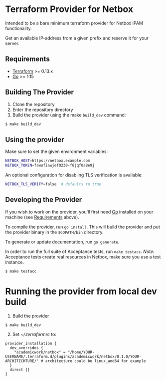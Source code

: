 # Terraform Provider for Netbox

Intended to be a bare minimum terraform provider for Netbox IPAM functionality.

Get an available IP-address from a given prefix and reserve it for your server.

## Requirements

-	[Terraform](https://www.terraform.io/downloads.html) >= 0.13.x
-	[Go](https://golang.org/doc/install) >= 1.15

## Building The Provider

1. Clone the repository
2. Enter the repository directory
3. Build the provider using the make `build_dev` command: 
```sh
$ make build_dev
```



## Using the provider

Make sure to set the given environment variables:
```sh
NETBOX_HOST=https://netbox.example.com
NETBOX_TOKEN=fawofiawjef0230-f8jqf0a8e9j
```

An optional configuration for disabling TLS verification is available:
```sh
NETBOX_TLS_VERIFY=false  # defaults to true
```


## Developing the Provider

If you wish to work on the provider, you'll first need [Go](http://www.golang.org) installed on your machine (see [Requirements](#requirements) above).

To compile the provider, run `go install`. This will build the provider and put the provider binary in the `$GOPATH/bin` directory.

To generate or update documentation, run `go generate`.

In order to run the full suite of Acceptance tests, run `make testacc`.
*Note:* Acceptance tests create real resources in Netbox, make sure you use a test instance.

```sh
$ make testacc
```


# Running the provider from local dev build


1. Build the provider
```sh
$ make build_dev
```
2. Set _~/.terraformrc_ to:
```hcl
provider_installation {
  dev_overrides {
    "academicwork/netbox" = "/home/YOUR-USERNAME/.terraform.d/plugins/academicwork/netbox/0.1.0/YOUR-ARCHITECHTURE/" # architecture could be linux_amd64 for example
  }
  direct {}
}
```

